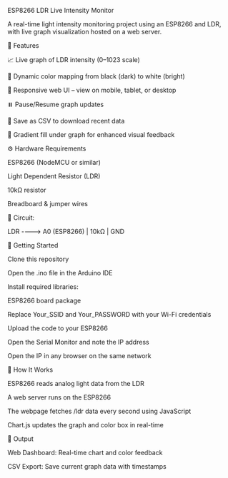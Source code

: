 ESP8266 LDR Live Intensity Monitor

A real-time light intensity monitoring project using an ESP8266 and LDR, with live graph visualization hosted on a web server.


🌟 Features

📈 Live graph of LDR intensity (0–1023 scale)

🌈 Dynamic color mapping from black (dark) to white (bright)

📲 Responsive web UI – view on mobile, tablet, or desktop

⏸️ Pause/Resume graph updates

💾 Save as CSV to download recent data

🎨 Gradient fill under graph for enhanced visual feedback

⚙️ Hardware Requirements

ESP8266 (NodeMCU or similar)

Light Dependent Resistor (LDR)

10kΩ resistor

Breadboard & jumper wires

🧰 Circuit:

LDR  ---->  A0 (ESP8266)
           |
          10kΩ
           |
          GND

🚀 Getting Started

Clone this repository

Open the .ino file in the Arduino IDE

Install required libraries:

ESP8266 board package

Replace Your_SSID and Your_PASSWORD with your Wi-Fi credentials

Upload the code to your ESP8266

Open the Serial Monitor and note the IP address

Open the IP in any browser on the same network

🧠 How It Works

ESP8266 reads analog light data from the LDR

A web server runs on the ESP8266

The webpage fetches /ldr data every second using JavaScript

Chart.js updates the graph and color box in real-time

📁 Output

Web Dashboard: Real-time chart and color feedback

CSV Export: Save current graph data with timestamps
